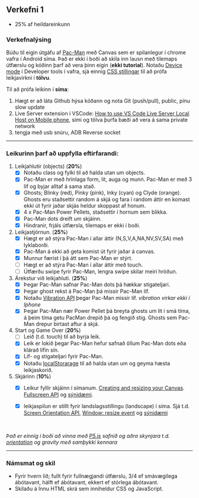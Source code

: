 ## Verkefni 1
- 25% af heildareinkunn

### Verkefnalýsing
Búðu til eigin útgáfu af [Pac-Man](https://en.wikipedia.org/wiki/Pac-Man) með Canvas sem er spilanlegur í chrome vafra í Android síma. Það er ekki í boði að skila inn lausn með tilemaps útfærslu og kóðinn þarf að vera þinn eigin (**ekki tutorial**). Notaðu [Device mode](https://developer.chrome.com/docs/devtools/device-mode/#type) í Developer tools í vafra, sjá einnig [CSS stillingar](https://youtu.be/D74Z_0I0CUk?t=286) til að prófa leikjavirkni í **tölvu**.<br>

Til að prófa leikinn í **síma**:
1. Hægt er að láta Github hýsa kóðann og nota Git (push/pull), public, pínu slow update   
1. Live Server extension í VSCode: [How to use VS Code Live Server Local Host on Mobile phone](https://medium.com/@pavankapoor31/how-to-use-vs-code-live-server-local-host-on-mobile-phone-8b38a62117d2), sími og tölva þurfa bæði að vera á sama private network
1. tengja með usb snúru, ADB Reverse socket  

---

### Leikurinn þarf að uppfylla eftirfarandi:

1. Leikjahlutir (objects) (**20%**)
   - [x] Notaðu class og fylki til að halda utan um objects.
   - [x] Pac-Man er með hrinlaga form, lit, auga og munn. Pac-Man er með 3 líf og byjar alltaf á sama stað. 
   - [x] Ghosts;  Blinky (red), Pinky (pink), Inky (cyan) og Clyde (orange). Ghosts eru staðsettir random á skjá og fara í random áttir en komast ekki út fyrir jaðar skjás heldur skoppast af honum. 
   - [x] 4 x Pac-Man Power Pellets, staðsettir í hornum sem blikka. 
   - [x] Pac-Man dots dreift um skjáinn. 
   - [x] Hindranir, frjáls útfærsla, tilemaps er ekki í boði.
1. Leikjastjórnun. (**25%**)
   - [x] Hægt er að stýra Pac-Man í allar áttir (N,S,V,A,NA,NV,SV,SA) með lyklaborði. 
   - [x] Pac-Man á ekki að geta komist út fyrir jaðar á canvas. 
   - [x] Munnur færist í þá átt sem Pac-Man er stýrt. 
   - [ ] Hægt er að stýra Pac-Man í allar áttir með touch. 
   - [ ] Útfærðu swipe fyrir Pac-Man, lengra swipe skilar meiri hröðun. 
1. Árekstur við leikjahluti. (**25%**)
   - [x] Þegar Pac-Man safnar Pac-Man dots þá hækkar stigateljari.
   - [x] Þegar ghost rekst á Pac-Man þá missir Pac-Man líf.
   - [x] Notaðu [Vibration API](https://developer.mozilla.org/en-US/docs/Web/API/Vibration_API) þegar Pac-Man missir líf. _vibration virkar ekki í Iphone_
   - [x] Þegar Pac-Man nær Power Pellet þá breyta ghosts um lit í smá tíma, á þeim tíma getu PacMan drepið þá og fengið stig. Ghosts sem Pac-Man drepur birtast aftur á skjá.
1. Start og Game Over (**20%**)
   - [ ] Leið (t.d. touch) til að byrja leik. 
   - [x] Leik er lokið þegar Pac-Man hefur safnað öllum Pac-Man dots eða klárað lífin sín.  
   - [x] Líf- og stigateljari fyrir Pac-Man. 
   - [x] Notaðu [localStorarage](https://developer.mozilla.org/en-US/docs/Web/API/Web_Storage_API) til að halda utan um og geyma hæsta leikjaskorið.
1. Skjárinn (**10%**)
   - [x] Leikur fyllir skjáinn í símanum. [Creating and resizing your Canvas](https://youtu.be/EO6OkltgudE?list=PLpPnRKq7eNW3We9VdCfx9fprhqXHwTPXL&t=166). [Fullscreen API](https://developer.mozilla.org/en-US/docs/Web/API/Fullscreen_API) og [sýnidæmi](https://youtu.be/D74Z_0I0CUk?t=786). 
   - [x] leikjaspilun er stillt fyrir landslagsstillingu (landscape) í síma. Sjá t.d. [Screen Orientation API](https://developer.mozilla.org/en-US/docs/Web/API/Screen_Orientation_API),  [Window: resize event](https://developer.mozilla.org/en-US/docs/Web/API/Window/resize_event) og [sýnidæmi](https://youtu.be/vxljFhP2krI?list=PLpPnRKq7eNW3We9VdCfx9fprhqXHwTPXL&t=1272)

 
 <br>
 
_Það er einnig í boði að vinna með [P5.js](https://p5js.org/) safnið og aðra skynjara t.d. [orientation](https://marmelab.com/blog/2020/02/05/getting-the-ball-rolling-with-devicemotion.html) og gravity með samþykki kennara_

---

### Námsmat og skil	

* Fyrir hvern lið; fullt fyrir fullnægjandi útfærslu, 3/4 ef smávægilega ábótavant, hálft ef ábótavant, ekkert ef stórlega ábótavant.
* Skilaðu á Innu HTML skrá sem inniheldur CSS og JavaScript.

 
